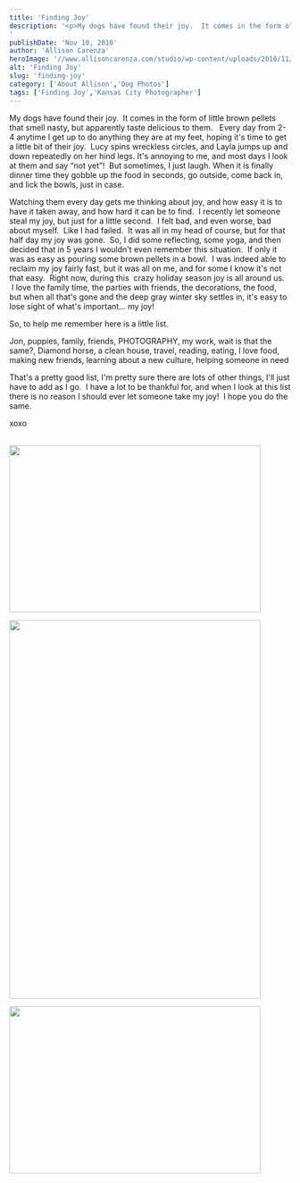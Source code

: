 ```yaml
---
title: 'Finding Joy'
description: '<p>My dogs have found their joy.  It comes in the form of little brown pellets that smell nasty, but apparently [&hellip;]</p>
'
publishDate: 'Nov 10, 2010'
author: 'Allison Carenza'
heroImage: '//www.allisoncarenza.com/studio/wp-content/uploads/2010/11/IND_2106-900x598.jpg'
alt: 'Finding Joy'
slug: 'finding-joy'
category: ['About Allison','Dog Photos']
tags: ['Finding Joy','Kansas City Photographer']
---
```


<p>My dogs have found their joy.  It comes in the form of little brown pellets that smell nasty, but apparently taste delicious to them.   Every day from 2-4 anytime I get up to do anything they are at my feet, hoping it&apos;s time to get a little bit of their joy.  Lucy spins wreckless circles, and Layla jumps up and down repeatedly on her hind legs. It&apos;s annoying to me, and most days I look at them and say &#8220;not yet&#8221;!  But sometimes, I just laugh. When it is finally dinner time they gobble up the food in seconds, go outside, come back in, and lick the bowls, just in case.</p>
<p>Watching them every day gets me thinking about joy, and how easy it is to have it taken away, and how hard it can be to find.  I recently let someone steal my joy, but just for a little second.  I felt bad, and even worse, bad about myself.  Like I had failed.  It was all in my head of course, but for that half day my joy was gone.  So, I did some reflecting, some yoga, and then decided that in 5 years I wouldn&apos;t even remember this situation.  If only it was as easy as pouring some brown pellets in a bowl.  I was indeed able to reclaim my joy fairly fast, but it was all on me, and for some I know it&apos;s not that easy.  Right now, during this  crazy holiday season joy is all around us.  I love the family time, the parties with friends, the decorations, the food, but when all that&apos;s gone and the deep gray winter sky settles in, it&apos;s easy to lose sight of what&apos;s important... my joy!</p>
<p>So, to help me remember here is a little list.</p>
<p>Jon, puppies, family, friends, PHOTOGRAPHY, my work, wait is that the same?, Diamond horse, a clean house, travel, reading, eating, I love food, making new friends, learning about a new culture, helping someone in need</p>
<p>That&apos;s a pretty good list, I&apos;m pretty sure there are lots of other things, I&apos;ll just have to add as I go.  I have a lot to be thankful for, and when I look at this list there is no reason I should ever let someone take my joy!  I hope you do the same.</p>
<p>xoxo</p>
<p><a rel="attachment wp-att-1771" href="http://www.allisoncarenza.com/?attachment_id=1771"><br />
<img class="aligncenter size-large wp-image-1771" title="IND_2106" src="http://www.allisoncarenza.com/studio/wp-content/uploads/2010/11/IND_2106-900x598.jpg" alt="" width="450" height="299" /></a></p>
<p><a rel="attachment wp-att-1773" href="http://www.allisoncarenza.com/?attachment_id=1773"><img class="aligncenter size-large wp-image-1773" title="mac5" src="http://www.allisoncarenza.com/studio/wp-content/uploads/2010/11/mac5-598x900.jpg" alt="" width="450" height="677" /></a></p>
<p><a rel="attachment wp-att-1772" href="http://www.allisoncarenza.com/?attachment_id=1772"><img class="aligncenter size-large wp-image-1772" title="mac3" src="http://www.allisoncarenza.com/studio/wp-content/uploads/2010/11/mac3-900x598.jpg" alt="" width="450" height="299" /></a></p>
